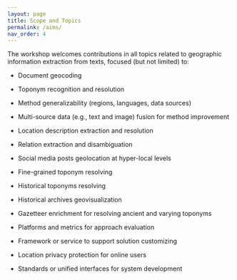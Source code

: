 ```yaml
---
layout: page
title: Scope and Topics
permalink: /aims/
nav_order: 4
---
```

The workshop welcomes contributions in all topics related to geographic information extraction from texts, focused (but not limited) to:

* Document geocoding

* Toponym recognition and resolution

* Method generalizability (regions, languages, data sources)

* Multi-source data (e.g., text and image) fusion for method improvement

* Location description extraction and resolution

* Relation extraction and disambiguation

* Social media posts geolocation at hyper-local levels

* Fine-grained toponym resolving 

* Historical toponyms resolving

* Historical archives geovisualization

* Gazetteer enrichment for resolving ancient and varying toponyms 

* Platforms and metrics for approach evaluation

* Framework or service to support solution customizing

* Location privacy protection for online users

* Standards or unified interfaces for system development
